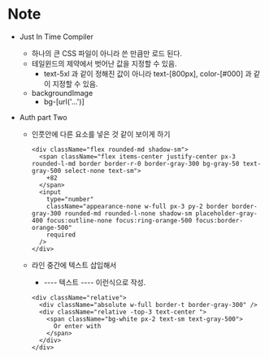 # Note

- Just In Time Compiler

  - 하나의 큰 CSS 파일이 아니라 쓴 만큼만 로드 된다.
  - 테일윈드의 제약에서 벗어난 값을 지정할 수 있음.
    - text-5xl 과 같이 정해진 값이 아니라 text-[800px], color-[#000] 과 같이 지정할 수 있음.
  - backgroundImage
    - bg-[url('...')]

- Auth part Two

  - 인풋안에 다른 요소를 넣은 것 같이 보이게 하기

    ```tsx
    <div className="flex rounded-md shadow-sm">
      <span className="flex items-center justify-center px-3 rounded-l-md border border-r-0 border-gray-300 bg-gray-50 text-gray-500 select-none text-sm">
        +82
      </span>
      <input
        type="number"
        className="appearance-none w-full px-3 py-2 border border-gray-300 rounded-md rounded-l-none shadow-sm placeholder-gray-400 focus:outline-none focus:ring-orange-500 focus:border-orange-500"
        required
      />
    </div>
    ```

  - 라인 중간에 텍스트 삽입해서
    - ---- 텍스트 ---- 이런식으로 작성.
    ```tsx
    <div className="relative">
      <div className="absolute w-full border-t border-gray-300" />
      <div className="relative -top-3 text-center ">
        <span className="bg-white px-2 text-sm text-gray-500">
          Or enter with
        </span>
      </div>
    </div>
    ```
